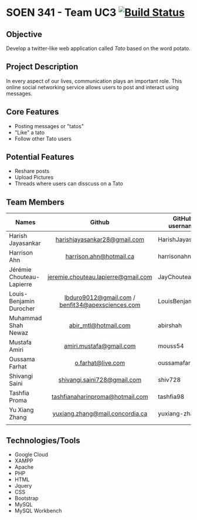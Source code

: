 ﻿

# SOEN 341 - Team UC3 [![Build Status](https://travis-ci.com/LouisBenjamin/UC3-Team-Project.svg?branch=master)](https://travis-ci.com/LouisBenjamin/UC3-Team-Project)

## Objective

Develop a twitter-like web application called *Tato* based on the word potato.

## Project Description

In every aspect of our lives, communication plays an important role. This online social networking service allows users to post and interact using messages.

## Core Features

* Posting messages or "tatos"
* "Like" a tato
* Follow other Tato users

## Potential Features

* Reshare posts
* Upload Pictures
* Threads where users can disscuss on a Tato


## Team Members

| Names                     | Github                                           | GitHub username |
| -------------             | :-------------:                                  | --------        |
| Harish Jayasankar         | harishjayasankar28@gmail.com                     | HarishJayasankar|
| Harrison Ahn              | harrison.ahn@hotmail.ca                          | harrisonahn     |
| Jérémie Chouteau-Lapierre | jeremie.chouteau.lapierre@gmail.com              |  JayChouteau    |
| Louis-Benjamin Durocher   | lbduro9012@gmail.com / benfit34@apexsciences.com | LouisBenjamin   |
| Muhammad Shah Newaz       | abir_mtl@hotmail.com                             | abirshah        |
| Mustafa Amiri             | amiri.mustafa@gmail.com                          | mouss54         |
| Oussama Farhat            | o.farhat@live.com                                | oussamafarhat   |
| Shivangi Saini            | shivangi.saini728@gmail.com                      | shiv728         |
| Tashfia Proma             | tashfianaharinproma@hotmail.com                  | tashfia98       |
| Yu Xiang Zhang            | yuxiang.zhang@mail.concordia.ca                  | yuxiang-zhang   |
|                           |                                                  |                 |


## Technologies/Tools

* Google Cloud
* XAMPP
* Apache
* PHP
* HTML
* Jquery
* CSS
* Bootstrap
* MySQL
* MySQL Workbench
